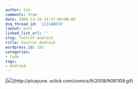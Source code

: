 ```yaml
---
author: tim
comments: true
date: 2008-11-10 14:37:00+00:00
dsq_thread_id: '122140874'
layout: post
linked_list_url: ''
slug: foxtrot-android
title: Foxtrot Android
wordpress_id: 183
categories:
- Code
tags:
- Android
---
```


[![](http://picayune.uclick.com/comics/ft/2008/ft081109.gif)](http://picayune.
uclick.com/comics/ft/2008/ft081109.gif)

